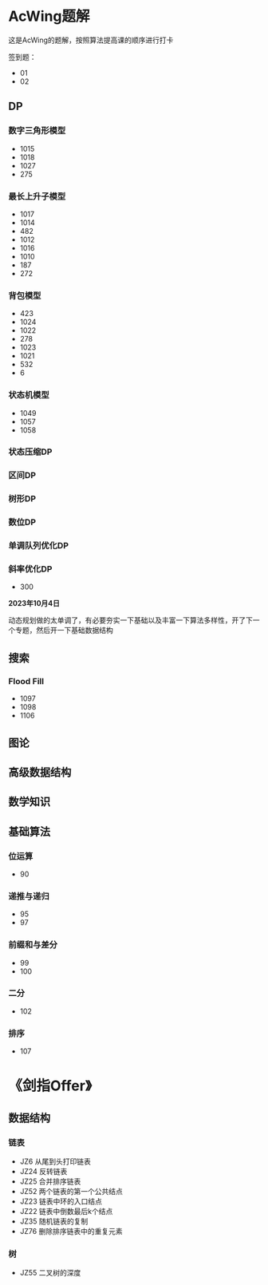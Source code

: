 # AcWing题解

这是AcWing的题解，按照算法提高课的顺序进行打卡

签到题：

* 01
* 02

## DP

### 数字三角形模型

* 1015
* 1018
* 1027
* 275

### 最长上升子模型

* 1017
* 1014
* 482
* 1012
* 1016
* 1010
* 187
* 272

### 背包模型

* 423
* 1024
* 1022
* 278
* 1023
* 1021
* 532
* 6

### 状态机模型

* 1049
* 1057
* 1058

### 状态压缩DP

### 区间DP

### 树形DP

### 数位DP

### 单调队列优化DP

### 斜率优化DP

* 300



**2023年10月4日**

动态规划做的太单调了，有必要夯实一下基础以及丰富一下算法多样性，开了下一个专题，然后开一下基础数据结构

## 搜索

### Flood Fill

* 1097
* 1098
* 1106



## 图论

## 高级数据结构

## 数学知识

## 基础算法

### 位运算

* 90

### 递推与递归

* 95
* 97

### 前缀和与差分

* 99
* 100

### 二分

* 102

### 排序

* 107





# 《剑指Offer》

## 数据结构

### 链表

* JZ6 从尾到头打印链表
* JZ24 反转链表
* JZ25 合并排序链表
* JZ52 两个链表的第一个公共结点
* JZ23 链表中环的入口结点
* JZ22 链表中倒数最后k个结点
* JZ35 随机链表的复制
* JZ76 删除排序链表中的重复元素

### 树

* JZ55 二叉树的深度